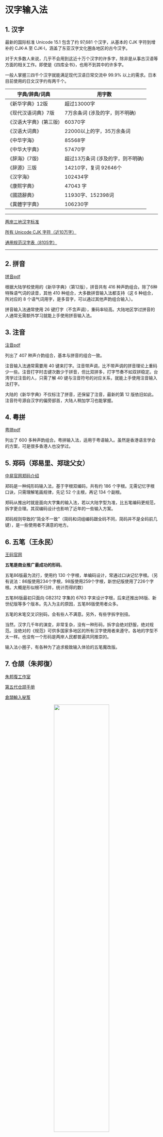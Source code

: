 # 汉字输入法

## 1. 汉字

最新的国际标准 Unicode 15.1 包含了约 97,681 个汉字，从基本的 CJK 字符到增补的 CJK-A 至 CJK-I，涵盖了东亚汉字文化圈各地区的古今汉字。

对于大多数人来说，几乎不会用到这近十万个汉字的许多字，除非是从事古汉语等方面的相关工作。即使是《四库全书》，也用不到其中的许多字。

一般人掌握三四千个汉字就能满足现代汉语日常交流中 99.9% 以上的需求。日本目前使用的日文汉字约有两千个。

|  字典/辞典/词典   | 用字数 |
|-------|----------|
|《新华字典》12版 | 超过13000字 |
|《现代汉语词典》7版 | 7万余条词 (涉及的字，则不明确)|
|《汉语大字典》(第三版) | 60370字|
|《汉语大词典》| 22000以上的字，35万余条词|
|《中华字海》| 85568字|
|《中华大字典》|57470字|
|《辞海》(7版) |超过13万条词 (涉及的字，则不明确)|
|《辞源》三版|14210字，复词 92646个|
|《汉字海》|102434字|
|《康熙字典》|47043 字|
|《國語辭典》|11930字、152398词|
|《異體字字典》|106230字|

----

[两岸三地汉字标准](https://github.com/kitty-panics/cn-tables)

[所有 Unicode CJK 字符（近10万字）](https://github.com/kitty-panics/unicode-cjk)

[通用规范汉字表（8105字）](https://github.com/rime-aca/character_set/blob/master/%E9%80%9A%E7%94%A8%E8%A6%8F%E7%AF%84%E6%BC%A2%E5%AD%97%E8%A1%A8.txt)

----

## 2. 拼音

[拼音pdf](https://github.com/impishian/input_method/blob/main/tex/pinyin.pdf) 

根据大陆学校使用的《新华字典》（第12版），拼音共有 416 种声韵组合。除了6种特殊语气词的读音，其他 410 种组合，大多数拼音输入法都支持（这 6 种组合，所对应的 8 个语气词用字，是多音字，可以通过其他声韵组合输入）。

拼音输入法通常使用 26 键打字（不含声调），重码率较高。大陆地区学过拼音的人通常无需额外学习就能上手使用拼音输入法。

## 3. 注音

[注音pdf](https://github.com/impishian/input_method/blob/main/tex/pinyin_zhuyin.pdf) 

列出了 407 种声介韵组合，基本与拼音的组合一致。

注音输入法通常需要用 40 键来打字。注音带声调，比不带声调的拼音理论上重码少一些。注音打字时击键次数少于拼音，但比双拼多，打字节奏不如双拼稳定。台湾学过注音的人，只需了解 40 键与注音符号的对应关系，就能上手使用注音输入法打字。

大陆的《新华字典》不仅标注了拼音，还保留了注音，最新的第 12 版依旧如此。注音符号源自汉字的偏旁部首，大陆人稍加学习也能掌握。

## 4. 粤拼

[粤拼pdf](https://github.com/impishian/input_method/blob/main/tex/Jyutping.pdf) 

列出了 600 多种声韵组合。粤拼输入法，适用于粤语输入。虽然是香港语言学会的方案，可是很多香港人也没学过。

## 5. 郑码（郑易里、郑珑父女）

[中易官网郑码介绍](https://www.china-e.com.cn/li/main/zhengma/jj.htm)

郑码是一种纯形码输入法，基于字根双编码，共有约 186 个字根。无需记忆字根口诀，只需理解笔画规律，先记 52 个主根，再记 134 个副根。

郑码从推出时就是面向大字集的输入法，若以大陆字型为准，比五笔编码更规范，拆字更合理。其双编码设计也影响了近年的一些输入方案。

郑码规则导致的“简全不一致”（简码和词组编码跟全码不同，简码并不是全码前几键），是一些使用者不满意的地方。

## 6. 五笔（王永民）

[王码官网](http://www.wangma.net.cn/)

**五笔是商业推广最成功的形码**。

五笔86版最为流行，使用约 130 个字根，单编码设计，常通过口诀记忆字根。（另有说法：86版使用234个字根，98版使用259个字根，新世纪版使用了226个字根。大概是形似根不归并，统计而得的数）

五笔86版最初只面向 GB2312 字集的 6763 字来设计字根，后来还推出98版、新世纪版等多个版本。先入为主的原因，五笔86版使用者众多。

五笔的末笔交叉识别码，会有些人不满意。另外，有些字拆字别扭。

当然，汉字几千年的演变，非常复杂，没有一种形码，拆字会绝对舒服，绝对规范。没绝对的《规范》可供多国家多地区的所有汉字使用者来遵守。各地的字型不太一样。也没有一个形码是两岸人民都普遍共同推崇的。

输入法小圈子，有各种为了追求极致输入体验的五笔魔改版。

## 7. 仓颉（朱邦復）

[朱邦復工作室](http://www.cbflabs.com/)

[第五代仓颉手册](http://cbflabs.com/book/ocj5/ocj5/index.html)

[倉頡輸入秘笈](https://github.com/impishian/input_method/blob/main/%E5%85%B6%E4%BB%96/%E5%80%89%E9%A0%A1%E8%BC%B8%E5%85%A5%E7%A7%98%E7%AC%88.pdf)

<div align="center">
  <img src="https://github.com/user-attachments/assets/c0962e76-1fbb-4f5e-9766-beb63320fb64" width="60%" />
</div>

仓颉输入法凭视觉（非字义或笔顺）把汉字分割为字首及字身，字首为最左、最上、最外部分，剩余部分为字身。若字身可以再分，则分为次字首和次字身。各部分再分拆为有限个字码（中间部分省略），以不破坏字形特征和视觉容易辨识为准。

字首最多取二码，字身最多取三码；一个汉字最少用一码输入，最长则为五码；整体字则以第一码为字首，其余为自身，故有一到四码。取码以后再按下空白键（组字键），即可输出字符（字形）。仓颉不设简码。

|  汉字  | 分割 | 码数 |	取码	| 键盘上的按键 |
|------|------|------|------|------|
|串	|整体字，无法分割	|最多取 4 码	|中中	|	LL |
|理	|字首：王 . 字身：里	|最多取 2 . 3 码	|一土 . 田土	|	MGWG |
|菇	|字首：艹 . 次字首：女 . 次字身：古	|最多取 2 . 1 . 2 码	|廿 . 女 . 十口	|	TVJR |
|語	|字首：言 . 次字首：五 . 次字身：口	|最多取 2 . 2 . 1 码	|卜口 . 一一 . 口	|	YRMMR |

注︰	基本上，只要将字形一分为二，最左、最上、最外的字首部分，取首、尾二码；其余的字身部分，依规则取三码，则可拆解所有汉字。

仓颉有第三代、第五代，差别不大，还有简化版的速成输入法（或简易输入法）。苍颉，是坊间所称的第六代，但与三代五代差异很大，更像是衍生的输入法。

## 8. 二笔输入法（陈劲松）

二笔输入法曾通过中国教育部评审，进入中小学教材。

二笔输入法取码方法：拼音首字母 + 笔画。输入汉字时，第一码取汉字拼音首字母，从第二码起取笔画，每二笔算一码，最多取四码，不足四码应全取，不能取双笔画时就取单笔画，遇设定部首（如钅、木、氵等）应直接取其代码。

2013年专利期已满。除了原二笔公司的原二笔之外还有很多派生版本，如超强二笔，各种二笔的取码原理基本一致，键盘布局有不同，具体的编码规则存在微小差异，总体上分为两大类：原二笔编码规则和超强二笔编码规则。最早是30键版本，后来有26键、25键的版本，甚至还有28键、27键的。

## 9. 表形码（陈爱文）

表形码的字根形似字母，相对易学易记。有31键、26键的版本。

相交叉的笔画绝不拆分成两个字根，换言之，字根与字根之间没有交叉的笔画。这一点使得拆字的方式非常直观。

由于商业纠纷和推广力度等原因，用户数远不及五笔等形码。

示例：“吼”字－拆分为－O+Z+L = OZL，“啊”字－拆分为－O+P+T+O = OPTO

[表形码爱好者网盘](http://bxm.ysepan.com/?xzpd=1)

[关于表形码的一段往事](https://blog.sina.com.cn/s/blog_4a20485e01000b8b.html)

[表形码与我国的语言学](http://www.yywzw.com/pan/pan-03d-004.htm)

## 10. 自然码（双拼+形）（周志农）

[自然码官网](http://www.ziranma.com.cn/)

自然码是双拼和音形码的鼻祖之一。通过声韵各一键打字，节奏稳定，与全拼（完整的拼音）相比，可减少击键。

自然码辅助码，可减少同音字的重码。（有双辅方案、单辅方案，即：双码、单码的辅码）

自然码官方自2009年就停止了更新。不少爱好者，在主流输入法软件里中定制实现自然码输入方案。

## 11. 双拼

|     | 常见方案 | 不太常见方案 | 爱好者方案 |
|------|------|------|------|
| 1 |自然码 |国标 |小浪 |
| 2 |微软 | 雅歌 |大牛 |
| 3 |智能ABC|徐氏|键道3 |
| 4 |拼音加加|蓝天|键道6 |
| 5 |小鹤|白云|星空 |
| 6 |搜狗|新华|开源小鹤 |
| 7 |紫光|UCDOS|小月 |
| 8 | | |韵标 |
| 9 | | |C双拼 |
| 10 | | |飞猫 |

其中自然码、小鹤音形与雅歌为音形输入法，“前两码音码”+“后两码形码”（形码是辅助码，也可不输，只输入双拼音码）。

## 12. 虎码 (PeaceB)

[虎码官网](https://tiger-code.com/)

虎码使用 241 个字根，字根双编码设计，字根排列不遵循固定规律。

官网提供工具辅助记字根。取码规则简单。大字根，拆字轻松。重码极低，使用体验佳。

(1) 字根

虎码把五笔、郑码的主要字根绝大部分都收了进来，再加了几十个字根，因此，字根数比五笔、郑码都多了不少。

为了低重码和好手感，虎码是按特定的计算机算法，将各字根安排在特定的键，不像五笔或郑码那样人为地按一定的规律排布。字根完全乱序。

通过官网的工具来辅助记忆，不难记住字根。（像打游戏一样，练习超过3万分，则字根基本过关）

虎码像郑码一样采用双编码，一个字根，有大码、小码（小码音托。不懂拼音者可另想办法记小码，问题也不大）。

不要像五笔那样背字根，可用 241 个词语来记（比如：通用的 "用" Ty，方且的 "且" Fq，誓言的 "言" Sy，地里的 "里" Dl ...）

虎码面向大字符集。字根多，打字体验就比较好。像搭积木一样，能轻易搭出各种字。比五笔更容易拆字、重码少、极少的无理码。

(2) 规则

**虎码，是取码规则最简单的形码**

五笔、郑码等，需要看书或通过打字培训班来学习掌握复杂的规则、特例，甚至还要记无理码。 

虎码规则大致如下（ ① 大写字母：大码；② 小写字母：小码；③ 2表示取两根：Aa 或 AB）：

|     | 一 | 二 | 三 | 多 | 备注 |
|------|------|------|------|------|------|
| 字 | 一根<br>Aa |二根<br>ABb|三根<br>ABCc|多根<br>ABCZ| 一句话：打各字根大码，不够4码补最后字根小码 |
| 词 | | 双字<br>2+2|三字<br>A+A+2|多字<br>A+A+A+...+A|  |

虎码官网，很简洁，有关于虎码的所有内容，不需要再看书或跟老师学。 

(3) [虎码测评网](http://assess.tiger-code.com/)

这是虎码网站上提供的一个测评工具。

任何四码输入方案的码表（当然，必要时需转换一下格式），上传到该工具，便可测评该输入方案在常用6000字集的表现情况：

① 离散情况：用1/2/3/4码能打出的字，分别占比有多少，静态重码率多少；

② 效率：理论二简，加权键长；

③ 手感：左右互击、手指跨排、 同指/同键连打 ... 等。

## 13. RIME 中州韵输入法引擎（弓辰，网名佛振）

[RIME 中州韻輸入法引擎 官网](https://rime.im/)

[Awesome RIME](https://github.com/ayaka14732/awesome-rime) 整理了很多基于Rime 的输入方案和配置。

RIME 是一个自定义输入法工具，支持多平台。

|  平台 | 软件 |
|------|------|
| Windows | 小狼毫 |
| MacOS | 鼠须管；小企鹅fcitx5-macos|
| Linux | 有ibus-rime、fcitx-rime、fcitx5-rime等 |
| Android | 小企鹅fcitx5-android ; trime同文输入法 |
| iOS | 「仓」输入法 |

## 14. 顶功（戴石麟）

[顶功集萃 by 谭淞宸](https://ding.tansongchen.com/)

顶功理论，通过预设规则，能在输入时减少空格使用，自动上屏，缩短码长，提高输入效率。

支持顶功的输入法，通常规则比较多，需要较多的学习、实践和记忆。

因为分为大集合、小集合，导致在四码以内的编码空间少，难以支持大字集，要不就需增加码长，可是这样又会影响效率和输入节奏。

好处是：在几千字的字集内，熟练后，能大幅减少击键来达到较快的输入速度。

### 14.1 声笔系列 (声笔简系、声笔飞系、声笔双拼 等)

[声笔输入法FAQ](https://sbxlm.github.io/faq)

[声笔飞单 简要介绍](https://github.com/impishian/input_method/blob/main/%E5%85%B6%E4%BB%96/%E5%A3%B0%E7%AC%94%E9%A3%9E%E5%8D%95.md)。

[声笔双拼 之 声笔自然 简要介绍](https://github.com/impishian/input_method/blob/main/%E5%85%B6%E4%BB%96/%E5%A3%B0%E7%AC%94%E5%8F%8C%E6%8B%BC%E4%B9%8B%E5%A3%B0%E7%AC%94%E8%87%AA%E7%84%B6.md)

声笔系列码，是一种独特的顶功输入法。声笔是顶功输入的首创者和引领者。

「声笔飞单」是二码起顶，主字方案。理论上有 567 个两键字（21 + 21 × 5 + 21 × 21），总频率接近 70%。「声笔飞码」是采用「声笔飞单」的声母和部首，单字三码顶、词组四码顶的主词输入方案。「声笔自然」和「声笔小鹤」是采用自然码或小鹤双拼，单字三码顶、词组四码顶的主词输入方案。

除声笔外，顶功输入法，还有基于早期声笔飞码发展起来的西风瘦码，以及后来出现的其它顶功方案，比如：一码起顶的左飞 1811，二码起顶的小兮码、灵形速影、左飞双拼、顶功雅歌，三码起顶的左飞三码、听雨三码，二四顶屏的顶功希码，星空学系列的星空两笔、星空键道及其变种，采用四二顶的 C42，采用五二顶的徐码五二顶等等。

令 P 表示 [a-z] 的26个字母键去掉 [aeiou] 后的21键集合，代表偏旁部首； S 表示 26 个字母键去掉 [aeiou] 后的21键集合，代表声母；B 表示[aeiou] 这几个键，代表5种笔画。那么，声笔飞码的编码（除去一级简码等之外）属于以下三个之一：

```
SP

SPB

SPBB
```

顶功的原理：这些编码的首码 S 与较长码的剩余部分中的 B 互斥。前一个编码输入完成后，不需输入空格，在后一个编码的S出现时，前一个编码的字词就可无歧义地上屏。

### 14.2 星空键道6

[星空键道6](https://pingshunhuangalex.gitbook.io/rime-xkjd)，自己的双拼布局，原理与声笔系列的 声笔双拼（声笔自然、声笔小鹤） 类似。

设集合 B 含有 {v,i,o,u,a} 五个元素，集合 S 含有其余 21 个字母作为元素。

键道6的编码特性 1：属于 B 的编码，不可能再接一个属于 S 的编码。

键道6的编码特性 2：4 个属于 S 的编码，不可能再接第 5 个属于 S 的编码。

这两个特性令键道6可以进行一系列顶功输入。

### 14.3 [yi码](https://yima.pages.dev/)：奕码、易码、逸码V20、晨逸

- [奕码](https://yima.pages.dev/grand-code/)：三码定长或者四二顶〔26*26=676个二码字不需空格、自动顶；三码需加空格（相当于四码）、手动顶〕，小码是字根的拼音，重码少。26 键，出简不出全。纯**单字**码表，覆盖 7900 个字。编码最短 2 码，最长 3 码。【拆字说明】首根+次根+末根(不足3，则补后一或两个音托，zy的音托取韵母)（类似：虎码 + 顶功。 为了用更短码长，打小字集的字，可是字根也不少，有一定的记忆量。）

- [易码](https://yima.pages.dev/easy-code/)：三码定长或者四二顶〔26*26=676个二码字不需空格、自动顶；三码需空格（相当于四码）、手动顶〕，总字根数 440+，归类完 268+，采用双编〔大码乱序+小码有序〕分布，小码二笔。【拆字说明】首根+次根+末根(不足3，则补末根前两笔的二笔码，仍不足，再补末根末笔笔画码FJEIV)。 (类似：五笔 + 二笔 + 顶功)

- [逸码V20](https://yima.pages.dev/graceful-code/)：二码顶，独一档的**单字**手感。字根总共 470 个，归类后 318 个字根。大集合 A 为 21 键。小集合 B 为 5 键：ERUIO（一丶ㄋ丨丿）。收字范围《通用规范汉字表》8105字。全码规则为「形形笔笔笔笔」。ymdz.dict.yaml: 共8224字，其中2码字541个、3码字2111个、4码字3198个、5码字1738个、6码字636个；6码有重的，有106个编码、251字。【拆字说明】单拆：字根+书写的笔顺；两拆：首根+次根的笔顺；多拆：首根+次根+余部的笔顺。（类似：五笔 + 顶功）。

- [晨逸](https://yima.pages.dev/chenyi/)：二笔风格的二码顶。2 码起顶的二笔顶功，最长 6 码；所有字词出简也出全。（类似：声 + 二笔 + 顶功）

- [测评工具](https://yb6b.github.io/)

## 15. 并击

并行击键，高速输入。并击主要用于速录机的领域。电脑键盘上并击可参考：[速录宝、空明码、键盘并击](http://srkmm.ysepan.com/)

## 16. 其他

### 16.1 部分中文输入法 

[部分中文输入法列表＆简图](https://dieken.gitlab.io/posts/chinese-input-methods/)

- **双拼**：小鹤双拼... 等各种方案

- **音形**：各种二笔衍生的音形码（30键青松二笔、30键超强二笔、26键超强音形、26键超强快码、26键哲豆音形、26键自由二笔 ...）、小鹤音形等各种带辅助码的方案

- **形码**：各种魔改的五笔方案、魔改的三码郑码、受到郑码和五笔启发而设计的 徐码（245 字根）、宇浩（233 字根）...等各种方案

- **顶功**：声笔系列、星空键道 ... 等各种方案

- **台湾的**：大易、行列、自然（旧称国音，用许氏键盘） ... 等；

- **香港的**：九方、快码、纵横 ... 等。

### 16.2 近些年活跃的输入方案

八九十年代，曾经是“万码奔腾”的时代，各种输入方案层出不穷地提出来。

现在最多人用的是输入方式，说拼音云计算的智能整句输入。即使是五笔这样的形码，使用者也相对少了。

不过，至今仍有输入法小圈子，在做各种研究，以追求极致的个性化输入体验。

- [山人全息@谢振斌](https://siuze.github.io/ShanRenMaLTS/)

- [尔雅徐码@徐国银](http://xumax.cn/)〔[五二顶@局外人](https://github.com/Ace-Who/rime-xuma?tab=readme-ov-file)〕

- [宇浩@朱宇浩](https://yuhao.forfudan.com/)  | [宇浩网盘](http://zhuyuhao.ysepan.com/?xzpd=1)

- [真码@命](http://sixchou.ysepan.com/)

- [C42@谭淞宸](https://github.com/tansongchen/c42)〔[汉字自动拆分系统](https://chaifen.app/)〕

- [092](https://092wb.github.io/)

- [三码郑码@史岳](http://zzzm.ysepan.com/?xzpd=1)

- [小鹤音形@何海峰](https://flypy.com/)

- 蓝宝石@秋风

- [逸码@小泥巴](https://yb6b.github.io/yima/graceful-code/)

- [易码@小泥巴](https://yb6b.github.io/yima/) 〔[测评工具](https://yb6b.github.io/#/)〕

- [逸码&易码 网盘](http://yima.ysepan.com/?xzpd=1)

- [吉蛋饼](https://lost-melody.github.io/wafel/)〔[仓输入法工具](https://lost-melody.github.io/hamster-tools/) 〕 

- [云码@为云](https://github.com/orbitoo/kumo)

- [天码@宋天](http://soongsky.com/sky/)

- [声笔系列@戴石麟](https://sbxlm.github.io/)

- [星空键道@吅吅大山](https://xkinput.github.io/)〔[星猫键道](https://github.com/hugh7007/xmjd6-rere)〕

- [灵形速影](https://ding.tansongchen.com/tutorial/collection/second/lxsy)

### 16.3 永硕 E 盘的一些输入法资源

- [爱汉字，用郑码](http://zmdisk.ysepan.com/) 

- [Gang的郑码网盘、龙字根](http://gapeng.ysepan.com/)

- [观海的郑码网盘](http://liuwenshu.ysepan.com/)

- [俗人的郑码网盘](http://wangzhulin.ysepan.com/)

- [地下五笔、现代五笔、地下郑码、超强郑码、五码郑码 等](http://uggx.ysepan.com/?xzpd=1)

- [自然新码、晚风、微风、随风、西风瘦码、丁丁码](http://leybyr.ysepan.com/)

- [哲豆音形](http://zzdzzd.ysepan.com/)

- [汉心码、易学码、带调双拼的龙码](http://yaoxiazai.ysepan.com/)

- [王林快码](http://jdkm.ysepan.com/)

- [超强快码、超强两笔、超强音形](http://fds8866.ysepan.com/)

- [字源](http://bxm.ysepan.com/?xzpd=1)

- [小鹭音形](https://nxysbtpi3z.feishu.cn/docx/doxcnFyBYZG5922YDDOEprfcS9b)  |  [鹭鹤音形的网盘](http://wdliming.ysepan.com/)

- [创码、朕码、声形码、晶数码、晶晶码](http://ime-space.ysepan.com/)

- 现代五笔 [1.官网?](http://www.xdwb.cn/) | [2.介绍](http://www.jpwb.cc/DzcrHlp.htm) 

- 米+五笔 [1.网盘](http://xukt.ysepan.com/) | [2.网页](http://www.jpwb.cc/MJWB.htm) | [3.github](https://github.com/SkatingCN/rime-mishi-wubi)

- [张码](http://zhangma.ysepan.com/?xzpd=1)

- [98五笔资源库](http://98wb.ysepan.com/?xzpd=1)

- [986五笔(五笔986版)资源中心](http://986wb.ysepan.com/?xzpd=1)

### 16.4 本人主要使用的输入法组合
  
- **音码：双拼 (自然码方案)**，打词打句

- **音形结合**：[**自然虎形**](https://github.com/impishian/rime-ice-ziranma-zhengma-huma/) - 虎码首末作为双拼辅码，打单字

  比鹤形辅码、自然辅码重码率更低。对于已记住虎码字根者，不需再记一套仅专用于音形码的字根和键位。

  边打边想，分词断句。该打词句时，打词句。该打字时，打字。
  
- **形码：虎码**，适合盲打和大字集的古籍等
  
  8105字集内：近乎单字唯一化，重码本不多，若有重，大都可用 ;' 选二三字。 重码>3的只有三组编码: kor 旭沓汩汨旮 / gwfr 彀觳榖縠 / fdvi 嬴羸赢蠃

  若追求更极致，想不重码打这少量的字，可参看[虎码官网给一些用户自定优化的建议](https://tiger-code.com/docs/customDefinition)，用 无理容错码 、回头码 、音补、顺取变为先取中间 等方式取码，当然这些都是可选的方式。

- 记忆量：双拼键位、虎码字根（规则几乎0记忆量）。
